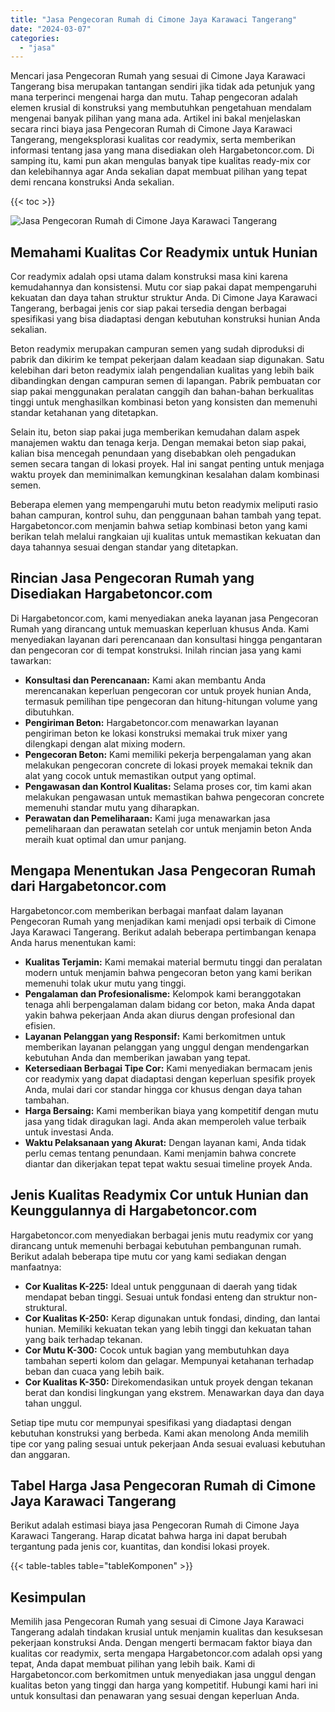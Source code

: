 ```yaml
---
title: "Jasa Pengecoran Rumah di Cimone Jaya Karawaci Tangerang"
date: "2024-03-07"
categories: 
  - "jasa"
---
```



Mencari jasa Pengecoran Rumah yang sesuai di Cimone Jaya Karawaci Tangerang bisa merupakan tantangan sendiri jika tidak ada petunjuk yang mana terperinci mengenai harga dan mutu. Tahap pengecoran adalah elemen krusial di konstruksi yang membutuhkan pengetahuan mendalam mengenai banyak pilihan yang mana ada. Artikel ini bakal menjelaskan secara rinci biaya jasa Pengecoran Rumah di Cimone Jaya Karawaci Tangerang, mengeksplorasi kualitas cor readymix, serta memberikan informasi tentang jasa yang mana disediakan oleh Hargabetoncor.com. Di samping itu, kami pun akan mengulas banyak tipe kualitas ready-mix cor dan kelebihannya agar Anda sekalian dapat membuat pilihan yang tepat demi rencana konstruksi Anda sekalian.

{{< toc >}}

![Jasa Pengecoran Rumah di Cimone Jaya Karawaci Tangerang](https://hargareadymixid.github.io/hbc/readymix-hbc%20(36).png)

## Memahami Kualitas Cor Readymix untuk Hunian

Cor readymix adalah opsi utama dalam konstruksi masa kini karena kemudahannya dan konsistensi. Mutu cor siap pakai dapat mempengaruhi kekuatan dan daya tahan struktur struktur Anda. Di Cimone Jaya Karawaci Tangerang, berbagai jenis cor siap pakai tersedia dengan berbagai spesifikasi yang bisa diadaptasi dengan kebutuhan konstruksi hunian Anda sekalian.

Beton readymix merupakan campuran semen yang sudah diproduksi di pabrik dan dikirim ke tempat pekerjaan dalam keadaan siap digunakan. Satu kelebihan dari beton readymix ialah pengendalian kualitas yang lebih baik dibandingkan dengan campuran semen di lapangan. Pabrik pembuatan cor siap pakai menggunakan peralatan canggih dan bahan-bahan berkualitas tinggi untuk menghasilkan kombinasi beton yang konsisten dan memenuhi standar ketahanan yang ditetapkan.

Selain itu, beton siap pakai juga memberikan kemudahan dalam aspek manajemen waktu dan tenaga kerja. Dengan memakai beton siap pakai, kalian bisa mencegah penundaan yang disebabkan oleh pengadukan semen secara tangan di lokasi proyek. Hal ini sangat penting untuk menjaga waktu proyek dan meminimalkan kemungkinan kesalahan dalam kombinasi semen.

Beberapa elemen yang mempengaruhi mutu beton readymix meliputi rasio bahan campuran, kontrol suhu, dan penggunaan bahan tambah yang tepat. Hargabetoncor.com menjamin bahwa setiap kombinasi beton yang kami berikan telah melalui rangkaian uji kualitas untuk memastikan kekuatan dan daya tahannya sesuai dengan standar yang ditetapkan.

## Rincian Jasa Pengecoran Rumah yang Disediakan Hargabetoncor.com

Di Hargabetoncor.com, kami menyediakan aneka layanan jasa Pengecoran Rumah yang dirancang untuk memuaskan keperluan khusus Anda. Kami menyediakan layanan dari perencanaan dan konsultasi hingga pengantaran dan pengecoran cor di tempat konstruksi. Inilah rincian jasa yang kami tawarkan:

- **Konsultasi dan Perencanaan:** Kami akan membantu Anda merencanakan keperluan pengecoran cor untuk proyek hunian Anda, termasuk pemilihan tipe pengecoran dan hitung-hitungan volume yang dibutuhkan.
- **Pengiriman Beton:** Hargabetoncor.com menawarkan layanan pengiriman beton ke lokasi konstruksi memakai truk mixer yang dilengkapi dengan alat mixing modern.
- **Pengecoran Beton:** Kami memiliki pekerja berpengalaman yang akan melakukan pengecoran concrete di lokasi proyek memakai teknik dan alat yang cocok untuk memastikan output yang optimal.
- **Pengawasan dan Kontrol Kualitas:** Selama proses cor, tim kami akan melakukan pengawasan untuk memastikan bahwa pengecoran concrete memenuhi standar mutu yang diharapkan.
- **Perawatan dan Pemeliharaan:** Kami juga menawarkan jasa pemeliharaan dan perawatan setelah cor untuk menjamin beton Anda meraih kuat optimal dan umur panjang.

## Mengapa Menentukan Jasa Pengecoran Rumah dari Hargabetoncor.com

Hargabetoncor.com memberikan berbagai manfaat dalam layanan Pengecoran Rumah yang menjadikan kami menjadi opsi terbaik di Cimone Jaya Karawaci Tangerang. Berikut adalah beberapa pertimbangan kenapa Anda harus menentukan kami:

- **Kualitas Terjamin:** Kami memakai material bermutu tinggi dan peralatan modern untuk menjamin bahwa pengecoran beton yang kami berikan memenuhi tolak ukur mutu yang tinggi.
- **Pengalaman dan Profesionalisme:** Kelompok kami beranggotakan tenaga ahli berpengalaman dalam bidang cor beton, maka Anda dapat yakin bahwa pekerjaan Anda akan diurus dengan profesional dan efisien.
- **Layanan Pelanggan yang Responsif:** Kami berkomitmen untuk memberikan layanan pelanggan yang unggul dengan mendengarkan kebutuhan Anda dan memberikan jawaban yang tepat.
- **Ketersediaan Berbagai Tipe Cor:** Kami menyediakan bermacam jenis cor readymix yang dapat diadaptasi dengan keperluan spesifik proyek Anda, mulai dari cor standar hingga cor khusus dengan daya tahan tambahan.
- **Harga Bersaing:** Kami memberikan biaya yang kompetitif dengan mutu jasa yang tidak diragukan lagi. Anda akan memperoleh value terbaik untuk investasi Anda.
- **Waktu Pelaksanaan yang Akurat:** Dengan layanan kami, Anda tidak perlu cemas tentang penundaan. Kami menjamin bahwa concrete diantar dan dikerjakan tepat tepat waktu sesuai timeline proyek Anda.

## Jenis Kualitas Readymix Cor untuk Hunian dan Keunggulannya di Hargabetoncor.com

Hargabetoncor.com menyediakan berbagai jenis mutu readymix cor yang dirancang untuk memenuhi berbagai kebutuhan pembangunan rumah. Berikut adalah beberapa tipe mutu cor yang kami sediakan dengan manfaatnya:

- **Cor Kualitas K-225:** Ideal untuk penggunaan di daerah yang tidak mendapat beban tinggi. Sesuai untuk fondasi enteng dan struktur non-struktural.
- **Cor Kualitas K-250:** Kerap digunakan untuk fondasi, dinding, dan lantai hunian. Memiliki kekuatan tekan yang lebih tinggi dan kekuatan tahan yang baik terhadap tekanan.
- **Cor Mutu K-300:** Cocok untuk bagian yang membutuhkan daya tambahan seperti kolom dan gelagar. Mempunyai ketahanan terhadap beban dan cuaca yang lebih baik.
- **Cor Kualitas K-350:** Direkomendasikan untuk proyek dengan tekanan berat dan kondisi lingkungan yang ekstrem. Menawarkan daya dan daya tahan unggul.

Setiap tipe mutu cor mempunyai spesifikasi yang diadaptasi dengan kebutuhan konstruksi yang berbeda. Kami akan menolong Anda memilih tipe cor yang paling sesuai untuk pekerjaan Anda sesuai evaluasi kebutuhan dan anggaran.

## Tabel Harga Jasa Pengecoran Rumah di Cimone Jaya Karawaci Tangerang

Berikut adalah estimasi biaya jasa Pengecoran Rumah di Cimone Jaya Karawaci Tangerang. Harap dicatat bahwa harga ini dapat berubah tergantung pada jenis cor, kuantitas, dan kondisi lokasi proyek.

{{< table-tables table="tableKomponen" >}}

## Kesimpulan

Memilih jasa Pengecoran Rumah yang sesuai di Cimone Jaya Karawaci Tangerang adalah tindakan krusial untuk menjamin kualitas dan kesuksesan pekerjaan konstruksi Anda. Dengan mengerti bermacam faktor biaya dan kualitas cor readymix, serta mengapa Hargabetoncor.com adalah opsi yang tepat, Anda dapat membuat pilihan yang lebih baik. Kami di Hargabetoncor.com berkomitmen untuk menyediakan jasa unggul dengan kualitas beton yang tinggi dan harga yang kompetitif. Hubungi kami hari ini untuk konsultasi dan penawaran yang sesuai dengan keperluan Anda.

